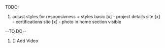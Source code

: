 TODO: 
1. adjust styles for responsivness + styles basic
[x] - project details site
[x] - certifications site
[x] - photo in home section visible

--TO DO--
1. [] Add Video